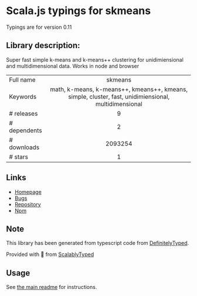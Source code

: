 
# Scala.js typings for skmeans

Typings are for version 0.11

## Library description:
Super fast simple k-means and k-means++ clustering for unidimiensional and multidimensional data. Works in node and browser

|                    |                 |
| ------------------ | :-------------: |
| Full name          | skmeans |
| Keywords           | math, k-means, k-means++, kmeans++, kmeans, simple, cluster, fast, unidimiensional, multidimensional |
| # releases         | 9 |
| # dependents       | 2 |
| # downloads        | 2093254 |
| # stars            | 1 |

## Links
- [Homepage](https://github.com/solzimer/skmeans#readme)
- [Bugs](https://github.com/solzimer/skmeans/issues)
- [Repository](https://github.com/solzimer/skmeans)
- [Npm](https://www.npmjs.com/package/skmeans)
    


## Note
This library has been generated from typescript code from [DefinitelyTyped](https://definitelytyped.org).

Provided with :purple_heart: from [ScalablyTyped](https://github.com/oyvindberg/ScalablyTyped)

## Usage
See [the main readme](../../readme.md) for instructions.



